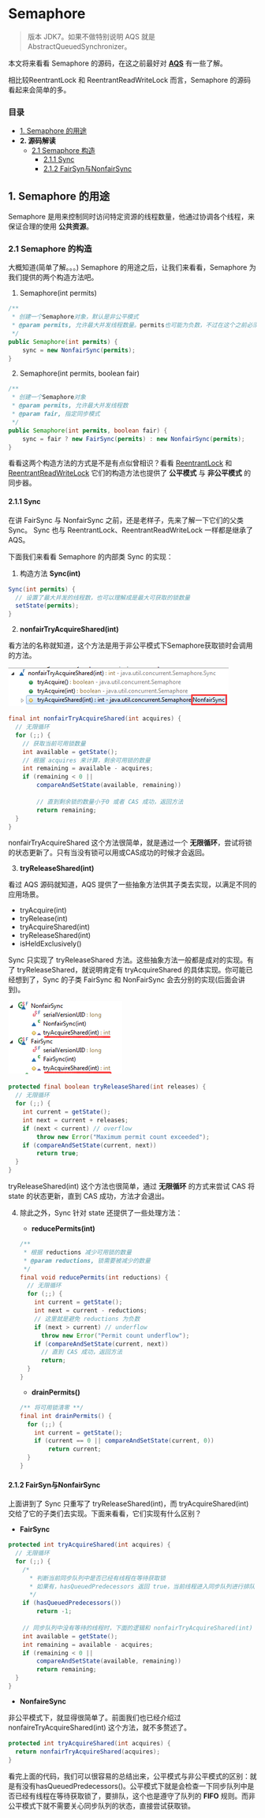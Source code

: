 # Semaphore

> 版本 JDK7。如果不做特别说明 AQS 就是 AbstractQueuedSynchronizer。

本文将来看看 Semaphore 的源码，在这之前最好对 [**AQS**](/mds/concurrency/c-5.md) 有一些了解。

相比较ReentrantLock 和 ReentrantReadWriteLock 而言，Semaphore 的源码看起来会简单的多。

### 目录

- [1. Semaphore 的用途](#user-content-sem-1)
- **2. 源码解读**
  - [2.1 Semaphore 构造](#user-content-sem-2-1)
    - [2.1.1 Sync](#user-content-sem-2-1-1)
    - [2.1.2 FairSyn与NonfairSync](#user-content-sem-2-1-2)

## <a id="sem-1">1. Semaphore 的用途</a>

Semaphore 是用来控制同时访问特定资源的线程数量，他通过协调各个线程，来保证合理的使用 **公共资源**。

### <a id="sem-2-1">2.1 Semaphore 的构造</a>

大概知道(简单了解。。。) Semaphore 的用途之后，让我们来看看，Semaphore 为我们提供的两个构造方法吧。

1. Semaphore(int permits)
```java
/**
 * 创建一个Semaphore对象，默认是非公平模式
 * @param permits, 允许最大并发线程数量。permits也可能为负数，不过在这个之前必须释放掉所有的锁。
 */
public Semaphore(int permits) {
    sync = new NonfairSync(permits);
}
```

2. Semaphore(int permits, boolean fair)
```java
/**
 * 创建一个Semaphore对象
 * @param permits, 允许最大并发线程数
 * @param fair, 指定同步模式
 */
public Semaphore(int permits, boolean fair) {
    sync = fair ? new FairSync(permits) : new NonfairSync(permits);
}
```

看看这两个构造方法的方式是不是有点似曾相识？看看 [ReentrantLock](/mds/concurrency/c-5-1.md) 和 [ReentrantReadWriteLock](/mds/concurrency/c-5-2.md) 它们的构造方法也提供了 **公平模式** 与 **非公平模式** 的同步器。

#### <a id="sem-2-1-1">2.1.1 Sync</a>

在讲 FairSync 与 NonfairSync 之前，还是老样子，先来了解一下它们的父类 Sync。 Sync 也与 ReentrantLock、ReentrantReadWriteLock 一样都是继承了 AQS。

下面我们来看看 Semaphore 的内部类 Sync 的实现：

1. 构造方法 **Sync(int)**

```java
Sync(int permits) {
  // 设置了最大并发的线程数，也可以理解成是最大可获取的锁数量
  setState(permits);
}
```

2. **nonfairTryAcquireShared(int)**

看方法的名称就知道，这个方法是用于非公平模式下Semaphore获取锁时会调用的方法。

![](/imgs/concurrency/c-5$3-1.png)

```java
final int nonfairTryAcquireShared(int acquires) {
  // 无限循环
  for (;;) {
    // 获取当前可用锁数量
    int available = getState();
    // 根据 acquires 来计算，剩余可用锁的数量
    int remaining = available - acquires;
    if (remaining < 0 ||
        compareAndSetState(available, remaining))
        
        // 直到剩余锁的数量小于0 或者 CAS 成功，返回方法
        return remaining;
  }
}
```

nonfairTryAcquireShared 这个方法很简单，就是通过一个 **无限循环**，尝试将锁的状态更新了。只有当没有锁可以用或CAS成功的时候才会返回。

3.  **tryReleaseShared(int)**

看过 AQS 源码就知道，AQS 提供了一些抽象方法供其子类去实现，以满足不同的应用场景。

- tryAcquire(int)
- tryRelease(int)
- tryAcquireShared(int)
- tryReleaseShared(int)
- isHeldExclusively()

Sync 只实现了 tryReleaseShared 方法。这些抽象方法一般都是成对的实现。有了 tryReleaseShared，就说明肯定有 tryAcquireShared 的具体实现。你可能已经想到了，Sync 的子类 FairSync 和 NonFairSync 会去分别的实现(后面会讲到)。

![](/imgs/concurrency/c-5$3-2.png)

```java
protected final boolean tryReleaseShared(int releases) {
  // 无限循环
  for (;;) {
    int current = getState();
    int next = current + releases;
    if (next < current) // overflow
        throw new Error("Maximum permit count exceeded");
    if (compareAndSetState(current, next))
        return true;
  }
}
```

tryReleaseShared(int) 这个方法也很简单，通过 **无限循环** 的方式来尝试 CAS 将 state 的状态更新，直到 CAS 成功，方法才会退出。

4.  除此之外，Sync 针对 state 还提供了一些处理方法：
    
    - **reducePermits(int)**

    ```java
    /**
     * 根据 reductions 减少可用锁的数量
     * @param reductions, 锁需要被减少的数量
     */
    final void reducePermits(int reductions) {
      // 无限循环
      for (;;) {
        int current = getState();
        int next = current - reductions;
        // 这里就是避免 reductions 为负数
        if (next > current) // underflow
          throw new Error("Permit count underflow");
        if (compareAndSetState(current, next))
          // 直到 CAS 成功，返回方法
          return;
      }
    }
    ```

    - **drainPermits()**

    ```java
    /** 将可用锁清零 **/
    final int drainPermits() {
      for (;;) {
        int current = getState();
        if (current == 0 || compareAndSetState(current, 0))
            return current;
      }
    }
    ```

#### <a id="sem-2-1-2">2.1.2 FairSyn与NonfairSync</a>

上面讲到了 Sync 只重写了 tryReleaseShared(int)，而 tryAcquireShared(int) 交给了它的子类们去实现。下面来看看，它们实现有什么区别？

- **FairSync**

```java
protected int tryAcquireShared(int acquires) {
  // 无限循环
  for (;;) {
    /*
      * 判断当前同步队列中是否已经有线程在等待获取锁
      * 如果有，hasQueuedPredecessors 返回 true，当前线程进入同步队列进行排队
      */
    if (hasQueuedPredecessors())
        return -1;
    
    // 同步队列中没有等待的线程时，下面的逻辑和 nonfairTryAcquireShared(int) 一致
    int available = getState();
    int remaining = available - acquires;
    if (remaining < 0 ||
        compareAndSetState(available, remaining))
        return remaining;
  }
}
```

- **NonfaireSync**

非公平模式下，就显得很简单了。前面我们也已经介绍过 nonfaireTryAcquireShared(int) 这个方法，就不多赘述了。
```java
protected int tryAcquireShared(int acquires) {
  return nonfairTryAcquireShared(acquires);
}
```

看完上面的代码，我们可以很容易的总结出来，公平模式与非公平模式的区别：就是有没有hasQueuedPredecessors()。公平模式下就是会检查一下同步队列中是否已经有线程在等待获取锁了，要排队，这个也是遵守了队列的 **FIFO** 规则。而非公平模式下就不需要关心同步队列的状态，直接尝试获取锁。